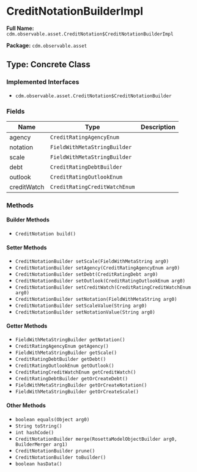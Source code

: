 # CreditNotationBuilderImpl

**Full Name:** `cdm.observable.asset.CreditNotation$CreditNotationBuilderImpl`

**Package:** `cdm.observable.asset`

## Type: Concrete Class

### Implemented Interfaces

- `cdm.observable.asset.CreditNotation$CreditNotationBuilder`

### Fields

| Name | Type | Description |
|------|------|-------------|
| agency | `CreditRatingAgencyEnum` |  |
| notation | `FieldWithMetaStringBuilder` |  |
| scale | `FieldWithMetaStringBuilder` |  |
| debt | `CreditRatingDebtBuilder` |  |
| outlook | `CreditRatingOutlookEnum` |  |
| creditWatch | `CreditRatingCreditWatchEnum` |  |

### Methods

#### Builder Methods

- `CreditNotation build()`

#### Setter Methods

- `CreditNotationBuilder setScale(FieldWithMetaString arg0)`
- `CreditNotationBuilder setAgency(CreditRatingAgencyEnum arg0)`
- `CreditNotationBuilder setDebt(CreditRatingDebt arg0)`
- `CreditNotationBuilder setOutlook(CreditRatingOutlookEnum arg0)`
- `CreditNotationBuilder setCreditWatch(CreditRatingCreditWatchEnum arg0)`
- `CreditNotationBuilder setNotation(FieldWithMetaString arg0)`
- `CreditNotationBuilder setScaleValue(String arg0)`
- `CreditNotationBuilder setNotationValue(String arg0)`

#### Getter Methods

- `FieldWithMetaStringBuilder getNotation()`
- `CreditRatingAgencyEnum getAgency()`
- `FieldWithMetaStringBuilder getScale()`
- `CreditRatingDebtBuilder getDebt()`
- `CreditRatingOutlookEnum getOutlook()`
- `CreditRatingCreditWatchEnum getCreditWatch()`
- `CreditRatingDebtBuilder getOrCreateDebt()`
- `FieldWithMetaStringBuilder getOrCreateNotation()`
- `FieldWithMetaStringBuilder getOrCreateScale()`

#### Other Methods

- `boolean equals(Object arg0)`
- `String toString()`
- `int hashCode()`
- `CreditNotationBuilder merge(RosettaModelObjectBuilder arg0, BuilderMerger arg1)`
- `CreditNotationBuilder prune()`
- `CreditNotationBuilder toBuilder()`
- `boolean hasData()`

